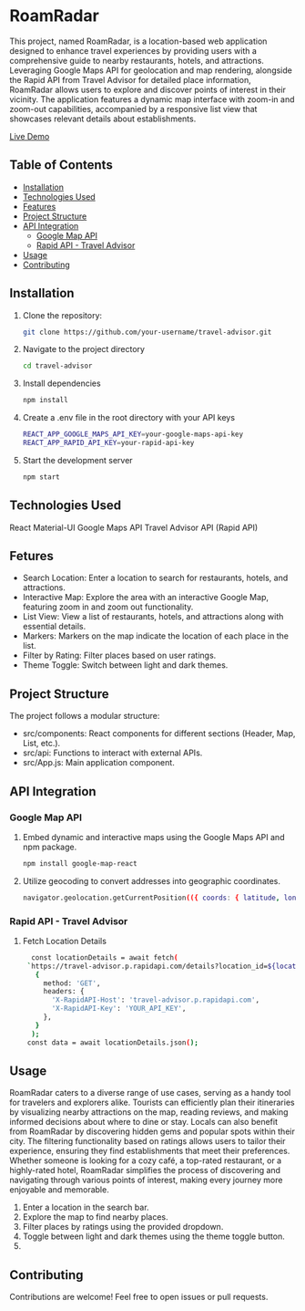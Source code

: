# RoamRadar

This project, named RoamRadar, is a location-based web application designed to enhance travel experiences by providing users with a comprehensive guide to nearby restaurants, hotels, and attractions. Leveraging Google Maps API for geolocation and map rendering, alongside the Rapid API from Travel Advisor for detailed place information, RoamRadar allows users to explore and discover points of interest in their vicinity. The application features a dynamic map interface with zoom-in and zoom-out capabilities, accompanied by a responsive list view that showcases relevant details about establishments. 

[Live Demo](https://roam-radar.vercel.app/)

## Table of Contents
- [Installation](#installation)
- [Technologies Used](#technologies-used)
- [Features](#features)
- [Project Structure](#project-structure)
- [API Integration](api-integration)
  - [Google Map API](google-map-api)
  - [Rapid API - Travel Advisor](rapid-api)
- [Usage](#usage)
- [Contributing](#contributing)

## Installation

1. Clone the repository:
   ```bash
   git clone https://github.com/your-username/travel-advisor.git
2. Navigate to the project directory
   ```bash
   cd travel-advisor
3. Install dependencies
   ```bash
   npm install
4. Create a .env file in the root directory with your API keys
   ```bash
   REACT_APP_GOOGLE_MAPS_API_KEY=your-google-maps-api-key
   REACT_APP_RAPID_API_KEY=your-rapid-api-key
5. Start the development server
   ```bash
   npm start

## Technologies Used

  React
  Material-UI
  Google Maps API
  Travel Advisor API (Rapid API)
  
## Fetures

  * Search Location: Enter a location to search for restaurants, hotels, and attractions.
  * Interactive Map: Explore the area with an interactive Google Map, featuring zoom in and zoom out functionality.
  * List View: View a list of restaurants, hotels, and attractions along with essential details.
  * Markers: Markers on the map indicate the location of each place in the list.
  * Filter by Rating: Filter places based on user ratings.
  * Theme Toggle: Switch between light and dark themes.

## Project Structure

The project follows a modular structure:

  * src/components: React components for different sections (Header, Map, List, etc.).
  * src/api: Functions to interact with external APIs.
  * src/App.js: Main application component.

## API Integration

### Google Map API

1. Embed dynamic and interactive maps using the Google Maps API and npm package.
   ```bash
   npm install google-map-react
2. Utilize geocoding to convert addresses into geographic coordinates.
    ```bash
    navigator.geolocation.getCurrentPosition(({ coords: { latitude, longitude } });

### Rapid API - Travel Advisor

1. Fetch Location Details
   ```bash
     const locationDetails = await fetch(
    `https://travel-advisor.p.rapidapi.com/details?location_id=${locationId}`,
      {
        method: 'GET',
        headers: {
          'X-RapidAPI-Host': 'travel-advisor.p.rapidapi.com',
          'X-RapidAPI-Key': 'YOUR_API_KEY',
        },
      }
     );
    const data = await locationDetails.json();


## Usage

RoamRadar caters to a diverse range of use cases, serving as a handy tool for travelers and explorers alike. Tourists can efficiently plan their itineraries by visualizing nearby attractions on the map, reading reviews, and making informed decisions about where to dine or stay. Locals can also benefit from RoamRadar by discovering hidden gems and popular spots within their city. The filtering functionality based on ratings allows users to tailor their experience, ensuring they find establishments that meet their preferences. Whether someone is looking for a cozy café, a top-rated restaurant, or a highly-rated hotel, RoamRadar simplifies the process of discovering and navigating through various points of interest, making every journey more enjoyable and memorable.

  1. Enter a location in the search bar.
  2. Explore the map to find nearby places.
  3. Filter places by ratings using the provided dropdown.
  4. Toggle between light and dark themes using the theme toggle button.
  5. 

## Contributing
Contributions are welcome! Feel free to open issues or pull requests.
